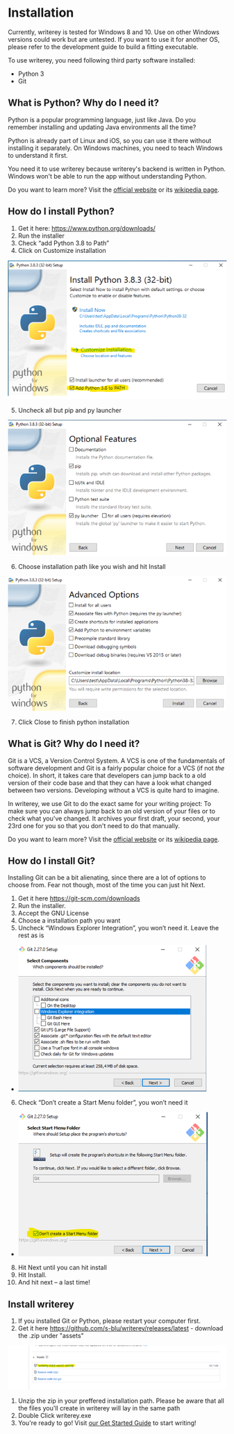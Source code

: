 # Installation

Currently, writerey is tested for Windows 8 and 10. Use on other Windows versions could work but are untested.
If you want to use it for another OS, please refer to the development guide to build a fitting executable.

To use writerey, you need following third party software installed:

- Python 3
- Git

## What is Python? Why do I need it?

Python is a popular programming language, just like Java. Do you remember installing and updating Java environments all the time?

Python is already part of Linux and iOS, so you can use it there without installing it separately. On Windows machines, you need to teach Windows to understand it first.

You need it to use writerey because writerey's backend is written in Python. Windows won't be able to run the app without understanding Python.

Do you want to learn more? Visit the [official website](https://www.python.org/) or its [wikipedia page](<https://en.wikipedia.org/wiki/Python_(programming_language)>).

## How do I install Python?

1. Get it here: https://www.python.org/downloads/
2. Run the installer
3. Check “add Python 3.8 to Path”
4. Click on Customize installation

![](../img/py-4.png)

5. Uncheck all but pip and py launcher

![](../img/py-5.png)

6. Choose installation path like you wish and hit Install

![](../img/py-6.png)

7. Click Close to finish python installation

## What is Git? Why do I need it?

Git is a VCS, a Version Control System. A VCS is one of the fundamentals of software development and Git is a fairly popular choice for a VCS (if not _the_ choice). In short, it takes care that developers can jump back to a old version of their code base and that they can have a look what changed between two versions. Developing without a VCS is quite hard to imagine.

In writerey, we use Git to do the exact same for your writing project: To make sure you can always jump back to an old version of your files or to check what you've changed. It archives your first draft, your second, your 23rd one for you so that you don't need to do that manually.

Do you want to learn more? Visit the [official website](https://git-scm.com/) or its [wikipedia page](https://en.wikipedia.org/wiki/Git).

## How do I install Git?

Installing Git can be a bit alienating, since there are a lot of options to choose from. Fear not though, most of the time you can just hit Next.

1. Get it here https://git-scm.com/downloads
2. Run the installer.
3. Accept the GNU License
4. Choose a installation path you want
5. Uncheck “Windows Explorer Integration”, you won’t need it. Leave the rest as is
  - ![](../img/git-5.png)
6. Check “Don’t create a Start Menu folder”, you won’t need it
  * ![](../img/git-6.png)
8. Hit Next until you can hit install
9. Hit Install.
10. And hit next – a last time!

## Install writerey

1. If you installed Git or Python, please restart your computer first.
1. Get it here https://github.com/s-blu/writerey/releases/latest - download the .zip under "assets"

![](../img/writerey-1.png)

1. Unzip the zip in your preffered installation path. Please be aware that all the files you'll create in writerey will lay in the same path
1. Double Click writerey.exe
1. You're ready to go! Visit [our Get Started Guide](../get_started) to start writing!

